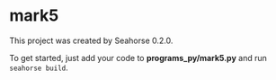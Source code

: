 # mark5

This project was created by Seahorse 0.2.0.

To get started, just add your code to **programs_py/mark5.py** and run `seahorse build`.
